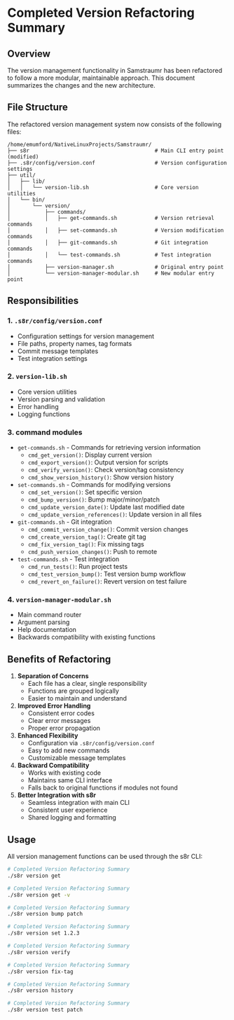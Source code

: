 <!--
Copyright (c) 2025 Eric C. Mumford (@heymumford)

This software was developed with analytical assistance from AI tools 
including Claude 3.7 Sonnet, Claude Code, and Google Gemini Deep Research,
which were used as paid services. All intellectual property rights 
remain exclusively with the copyright holder listed above.

Licensed under the Mozilla Public License 2.0
-->


# Completed Version Refactoring Summary

## Overview

The version management functionality in Samstraumr has been refactored to follow a more modular, maintainable approach. This document summarizes the changes and the new architecture.

## File Structure

The refactored version management system now consists of the following files:

```
/home/emumford/NativeLinuxProjects/Samstraumr/
├── s8r                                        # Main CLI entry point (modified)
├── .s8r/config/version.conf                   # Version configuration settings
├── util/
│   ├── lib/
│   │   └── version-lib.sh                     # Core version utilities
│   └── bin/
│       └── version/
│           ├── commands/
│           │   ├── get-commands.sh            # Version retrieval commands
│           │   ├── set-commands.sh            # Version modification commands  
│           │   ├── git-commands.sh            # Git integration commands
│           │   └── test-commands.sh           # Test integration commands
│           ├── version-manager.sh             # Original entry point
│           └── version-manager-modular.sh     # New modular entry point
```

## Responsibilities

### 1. `.s8r/config/version.conf`

- Configuration settings for version management
- File paths, property names, tag formats
- Commit message templates
- Test integration settings

### 2. `version-lib.sh`

- Core version utilities
- Version parsing and validation
- Error handling
- Logging functions

### 3. command modules

- `get-commands.sh` - Commands for retrieving version information
  - `cmd_get_version()`: Display current version
  - `cmd_export_version()`: Output version for scripts
  - `cmd_verify_version()`: Check version/tag consistency
  - `cmd_show_version_history()`: Show version history
- `set-commands.sh` - Commands for modifying versions
  - `cmd_set_version()`: Set specific version
  - `cmd_bump_version()`: Bump major/minor/patch
  - `cmd_update_version_date()`: Update last modified date
  - `cmd_update_version_references()`: Update version in all files
- `git-commands.sh` - Git integration
  - `cmd_commit_version_change()`: Commit version changes
  - `cmd_create_version_tag()`: Create git tag
  - `cmd_fix_version_tag()`: Fix missing tags
  - `cmd_push_version_changes()`: Push to remote
- `test-commands.sh` - Test integration
  - `cmd_run_tests()`: Run project tests
  - `cmd_test_version_bump()`: Test version bump workflow
  - `cmd_revert_on_failure()`: Revert version on test failure

### 4. `version-manager-modular.sh`

- Main command router
- Argument parsing
- Help documentation
- Backwards compatibility with existing functions

## Benefits of Refactoring

1. **Separation of Concerns**
   - Each file has a clear, single responsibility
   - Functions are grouped logically
   - Easier to maintain and understand
2. **Improved Error Handling**
   - Consistent error codes
   - Clear error messages
   - Proper error propagation
3. **Enhanced Flexibility**
   - Configuration via `.s8r/config/version.conf`
   - Easy to add new commands
   - Customizable message templates
4. **Backward Compatibility**
   - Works with existing code
   - Maintains same CLI interface
   - Falls back to original functions if modules not found
5. **Better Integration with s8r**
   - Seamless integration with main CLI
   - Consistent user experience
   - Shared logging and formatting

## Usage

All version management functions can be used through the s8r CLI:

```bash
# Completed Version Refactoring Summary
./s8r version get

# Completed Version Refactoring Summary
./s8r version get -v

# Completed Version Refactoring Summary
./s8r version bump patch

# Completed Version Refactoring Summary
./s8r version set 1.2.3

# Completed Version Refactoring Summary
./s8r version verify

# Completed Version Refactoring Summary
./s8r version fix-tag

# Completed Version Refactoring Summary
./s8r version history

# Completed Version Refactoring Summary
./s8r version test patch
```
